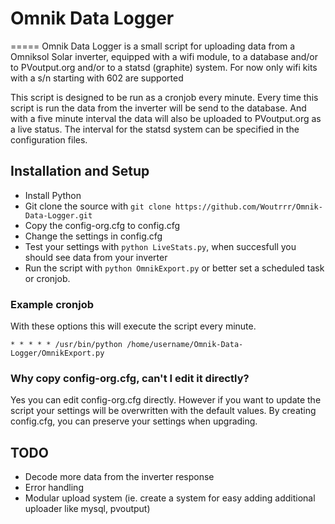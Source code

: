 # Omnik Data Logger
=====
Omnik Data Logger is a small script for uploading data from a Omniksol Solar 
inverter, equipped with a wifi module, to a database and/or to PVoutput.org
and/or to a statsd (graphite) system. 
For now only wifi kits with a s/n starting with 602 are supported

This script is designed to be run as a cronjob every minute. Every time this 
script is run the data from the inverter will be send to the database. And with 
a five minute interval the data will also be uploaded to PVoutput.org as a live 
status. The interval for the statsd system can be specified in the configuration
files.

## Installation and Setup

* Install Python
* Git clone the source with `git clone https://github.com/Woutrrr/Omnik-Data-Logger.git`
* Copy the config-org.cfg to config.cfg
* Change the settings in config.cfg
* Test your settings with `python LiveStats.py`, when succesfull you should see 
data from your inverter
* Run the script with `python OmnikExport.py` or better set a scheduled task or 
cronjob.

### Example cronjob
With these options this will execute the script every minute.

`* * * * * /usr/bin/python /home/username/Omnik-Data-Logger/OmnikExport.py`

### Why copy config-org.cfg, can't I edit it directly?
Yes you can edit config-org.cfg directly. However if you want to update the 
script your settings will be overwritten with the default values. By creating 
config.cfg, you can preserve your settings when upgrading.

## TODO
* Decode more data from the inverter response
* Error handling
* Modular upload system (ie. create a system for easy adding additional uploader like mysql, pvoutput)


